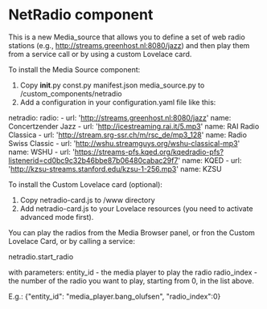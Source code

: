 # NetRadio component

This is a new Media_source that allows you to define a set of web radio stations (e.g., http://streams.greenhost.nl:8080/jazz) and then play them from a service call or by using a custom Lovelace card.


To install the Media Source component:
1. Copy __init__.py const.py manifest.json media_source.py to <config>/custom_components/netradio
2. Add a configuration in your configuration.yaml file like this:
  
netradio:
  radio: 
    - url: 'http://streams.greenhost.nl:8080/jazz'
      name: Concertzender Jazz
    - url: 'http://icestreaming.rai.it/5.mp3'
      name: RAI Radio Classica
    - url: 'http://stream.srg-ssr.ch/m/rsc_de/mp3_128'
      name: Radio Swiss Classic
    - url: 'http://wshu.streamguys.org/wshu-classical-mp3'
      name: WSHU
    - url: 'https://streams-pfs.kqed.org/kqedradio-pfs?listenerid=cd0bc9c32b46bbe87b06480cabac29f7'
      name: KQED
    - url: 'http://kzsu-streams.stanford.edu/kzsu-1-256.mp3'
      name: KZSU
  

To install the Custom Lovelace card (optional):

1. Copy netradio-card.js to <config>/www directory
2. Add netradio-card.js to your Lovelace resources (you need to activate advanced mode first).


You can play the radios from the Media Browser panel, or fron the Custom Lovelace Card, or by calling a service:

netradio.start_radio

with parameters:
entity_id - the media player to play the radio
radio_index - the number of the radio you want to play, starting from 0, in the list above.

E.g.:
{"entity_id": "media_player.bang_olufsen", "radio_index":0}


